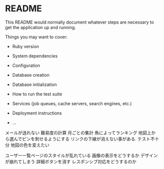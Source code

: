 # README

This README would normally document whatever steps are necessary to get the
application up and running.

Things you may want to cover:

* Ruby version

* System dependencies

* Configuration

* Database creation

* Database initialization

* How to run the test suite

* Services (job queues, cache servers, search engines, etc.)

* Deployment instructions

* ...

メールが送れない
難易度の計算
月ごとの集計
魚によってランキング
地図上から選んでピンを刺せるようにする
リンクの下線が消えない事がある.
テスト不十分
地図の色を変えたい


ユーザー一覧ページのスタイルが乱れている
画像の表示をどうするか
デザインが崩れてしまう
詳細ボタンを消す
レスポンシブ対応をどうするのか



   